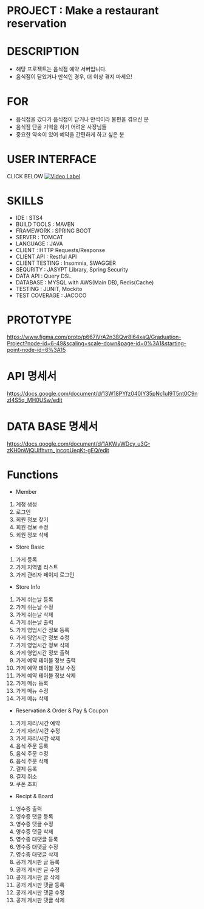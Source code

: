 # PROJECT : Make a restaurant reservation


# DESCRIPTION
- 해당 프로젝트는 음식점 예약 서버입니다.
- 음식점이 닫았거나 만석인 경우, 더 이상 겪지 마세요!


# FOR
- 음식점을 갔다가 음식점이 닫거나 만석이라 불편을 겪으신 분
- 음식점 단골 기억을 하기 어려운 사장님들
- 중요한 약속이 있어 예약을 간편하게 하고 싶은 분


# USER INTERFACE
CLICK BELOW
[![Video Label](http://img.youtube.com/vi/4kFZOOxNqD0/0.jpg)](https://youtu.be/4kFZOOxNqD0)


# SKILLS
- IDE : STS4
- BUILD TOOLS : MAVEN
- FRAMEWORK : SPRING BOOT
- SERVER : TOMCAT
- LANGUAGE : JAVA
- CLIENT : HTTP Requests/Response
- CLIENT API : Restful API
- CLIENT TESTING : Insomnia, SWAGGER
- SEQURITY : JASYPT Library, Spring Security
- DATA API : Query DSL
- DATABASE : MYSQL with AWS(Main DB), Redis(Cache)
- TESTING : JUNIT, Mockito
- TEST COVERAGE : JACOCO


# PROTOTYPE
https://www.figma.com/proto/p667iVrA2n38Qvr8l64xaQ/Graduation-Project?node-id=6-49&scaling=scale-down&page-id=0%3A1&starting-point-node-id=6%3A15


# API 명세서
https://docs.google.com/document/d/13W18PYfz040IY35pNc1uI9T5nt0C9nzI4S5q_MH0USw/edit


# DATA BASE 명세서
https://docs.google.com/document/d/1AKWyWDcy_u3G-zKH0nWjQUifhvrn_jncopUeqKt-gEQ/edit


# Functions
- Member
1. 계정 생성
2. 로그인
3. 회원 정보 찾기
4. 회원 정보 수정
5. 회원 정보 삭제
- Store Basic
1. 가게 등록
2. 가게 지역별 리스트
3. 가게 관리자 페이지 로그인
- Store Info
1. 가게 쉬는날 등록
2. 가게 쉬는날 수정
3. 가게 쉬는날 삭제
4. 가게 쉬는날 출력
5. 가게 영업시간 정보 등록
6. 가게 영업시간 정보 수정
7. 가게 영업시간 정보 삭제
8. 가게 영업시간 정보 출력
9. 가게 예약 테이블 정보 출력
10. 가게 예약 테이블 정보 수정
11. 가게 예약 테이블 정보 삭제
12. 가게 메뉴 등록
13. 가게 메뉴 수정
14. 가게 메뉴 삭제
- Reservation & Order & Pay & Coupon
1. 가게 자리/시간 예약
2. 가게 자리/시간 수정
3. 가게 자리/시간 삭제
4. 음식 주문 등록
5. 음식 주문 수정
6. 음식 주문 삭제
7. 결제 등록
8. 결제 취소
9. 쿠폰 조회
- Recipt & Board
1. 영수증 출력
2. 영수증 댓글 등록
3. 영수증 댓글 수정
4. 영수증 댓글 삭제
5. 영수증 대댓글 등록
6. 영수증 대댓글 수정
7. 영수증 대댓글 삭제
8. 공개 게시판 글 등록
9. 공개 게시판 글 수정
10. 공개 게시판 글 삭제
11. 공개 게시판 댓글 등록
12. 공개 게시판 댓글 수정
13. 공개 게시판 댓글 삭제
